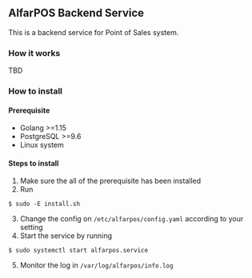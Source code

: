 ## AlfarPOS Backend Service

This is a backend service for Point of Sales system.

### How it works

TBD

### How to install

#### Prerequisite

- Golang >=1.15
- PostgreSQL >=9.6
- Linux system

#### Steps to install

1. Make sure the all of the prerequisite has been installed
2. Run

```
$ sudo -E install.sh
```

3. Change the config on `/etc/alfarpos/config.yaml` according to your setting
4. Start the service by running

```
$ sudo systemctl start alfarpos.service
```

5. Monitor the log in `/var/log/alfarpos/info.log`
